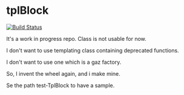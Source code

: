 # tplBlock

[![Build Status](https://travis-ci.org/gnieark/tplBlock.svg?branch=master)](https://travis-ci.org/gnieark/tplBlock)

It's a work in progress repo. Class is not usable for now.

I don't want to use templating class containing deprecated functions.

I don't want to use one which is a gaz factory.

So, I invent the wheel again, and i make mine.

Se the path test-TplBlock to have a sample.
